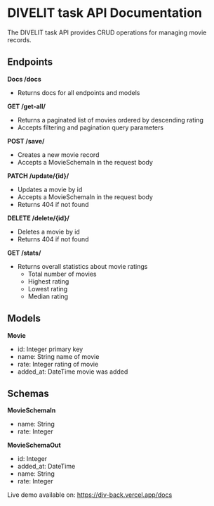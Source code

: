 # DIVELIT task API Documentation

The DIVELIT task API provides CRUD operations for managing movie records.

## Endpoints

**Docs /docs**
- Returns docs for all endpoints and models

**GET /get-all/**

- Returns a paginated list of movies ordered by descending rating
- Accepts filtering and pagination query parameters

**POST /save/**

- Creates a new movie record
- Accepts a MovieSchemaIn in the request body

**PATCH /update/{id}/**

- Updates a movie by id 
- Accepts a MovieSchemaIn in the request body
- Returns 404 if not found

**DELETE /delete/{id}/**

- Deletes a movie by id
- Returns 404 if not found

**GET /stats/**

- Returns overall statistics about movie ratings
  - Total number of movies
  - Highest rating
  - Lowest rating
  - Median rating
  
## Models

**Movie**

- id: Integer primary key
- name: String name of movie
- rate: Integer rating of movie
- added_at: DateTime movie was added

## Schemas 

**MovieSchemaIn**

- name: String
- rate: Integer

**MovieSchemaOut** 

- id: Integer  
- added_at: DateTime
- name: String
- rate: Integer


Live demo available on: https://div-back.vercel.app/docs
